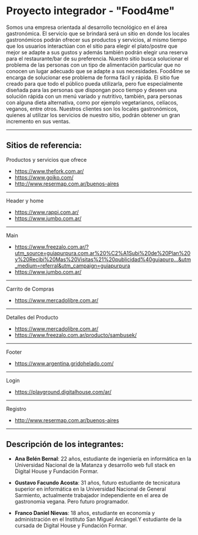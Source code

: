# Proyecto integrador - "Food4me"
Somos una empresa orientada al desarrollo tecnológico en el área gastronómica. El servicio que se brindará será un sitio en donde los locales gastronómicos podrán ofrecer sus productos y servicios, al mismo tiempo que los usuarios interactúan con el sitio para elegir el plato/postre que mejor se adapte a sus gustos y además también podrán elegir una reserva para el restaurante/bar de su preferencia. Nuestro sitio busca solucionar el problema de las personas con un tipo de alimentación particular que no conocen un lugar adecuado que se adapte a sus necesidades. Food4me se encarga de solucionar ese problema de forma fácil y rápida.
El sitio fue creado para que todo el público pueda utilizarla, pero fue especialmente diseñada para las personas que dispongan poco tiempo y deseen una solución rápida con un menú variado y nutritivo, también, para personas con alguna dieta alternativa, como por ejemplo vegetarianos, celíacos, veganos, entre otros. 
Nuestros clientes son los locales gastronómicos, quienes al utilizar los servicios de nuestro sitio, podrán obtener un gran incremento en sus ventas.
 
-----------------------------------------------------
## Sitios de referencia:
Productos y servicios que ofrece
* https://www.thefork.com.ar/
* https://www.goiko.com/
* http://www.resermap.com.ar/buenos-aires
-----------------------------------------------------
Header y home
* https://www.rappi.com.ar/
* https://www.jumbo.com.ar/
-----------------------------------------------------
Main
* https://www.freezalo.com.ar/?utm_source=guiapurpura.com.ar%20%C2%A1Subi%20de%20Plan%20y%20Recibi%20Mas%20Visitas%21%20publicidad%40guiapurp...&utm_medium=referral&utm_campaign=guiapurpura
* https://www.jumbo.com.ar/
-----------------------------------------------------
Carrito de Compras
* https://www.mercadolibre.com.ar/
-----------------------------------------------------
Detalles del Producto
* https://www.mercadolibre.com.ar/
* https://www.freezalo.com.ar/producto/sambusek/
-----------------------------------------------------
Footer
* https://www.argentina.gridohelado.com/
-----------------------------------------------------
Login
* https://playground.digitalhouse.com/ar/
-----------------------------------------------------
Registro
* http://www.resermap.com.ar/buenos-aires
-----------------------------------------------------
## Descripción de los integrantes:
* **Ana Belén Bernal**: 22 años, estudiante de ingeniería en informática en la Universidad Nacional de la Matanza y desarrollo web full stack en Digital House y Fundación Formar.

* **Gustavo Facundo Acosta**: 31 años, futuro estudiante de tecnicatura superior en informática en la Universidad Nacional de General Sarmiento, actualmente trabajador independiente en el area de gastronomia vegana. Pero futuro programador.

* **Franco Daniel Nievas**: 18 años, estudiante en economía y administración en el Instituto San Miguel Arcángel.Y estudiante de la cursada de Digital House y Fundación Formar.
